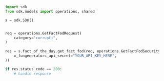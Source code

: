 <!-- Start SDK Example Usage -->
```python
import sdk
from sdk.models import operations, shared

s = sdk.SDK()


req = operations.GetFactFodRequest(
    category="corrupti",
)
    
res = s.fact_of_the_day.get_fact_fod(req, operations.GetFactFodSecurity(
    x_fungenerators_api_secret="YOUR_API_KEY_HERE",
))

if res.status_code == 200:
    # handle response
```
<!-- End SDK Example Usage -->